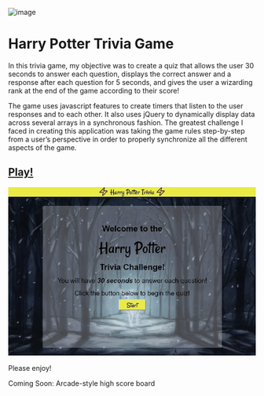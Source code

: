 ![image](https://cloud.githubusercontent.com/assets/389021/16107646/9729e556-33d8-11e6-933f-5b09fa3a53bb.png)

# Harry Potter Trivia Game

  In this trivia game, my objective was to create a quiz that allows the user 30 seconds to answer each question, displays the correct answer and a response after each question for 5 seconds, and gives the user a wizarding rank at the end of the game according to their score!
  
  The game uses javascript features to create timers that listen to the user responses and to each other. It also uses jQuery to dynamically display data across several arrays in a synchronous fashion. The greatest challenge I faced in creating this application was taking the game rules step-by-step from a user’s perspective in order to properly synchronize all the different aspects of the game. 

## [Play!](https://rwieberdink.github.io/TriviaGame/)
  
![Screenshot Homepage](/assets/images/screenshot.jpg)

Please enjoy!

  

Coming Soon: Arcade-style high score board 
